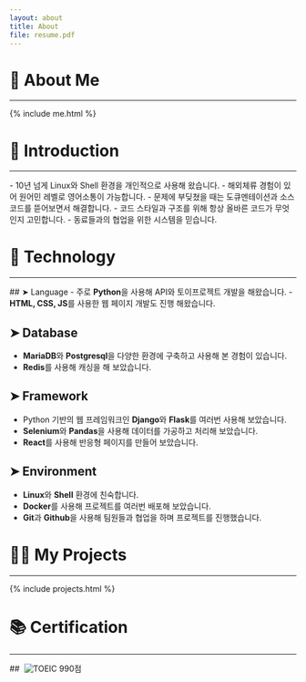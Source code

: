 ```yaml
---
layout: about
title: About
file: resume.pdf
---
```



# 👤 About Me
<hr>
{% include me.html %}

# 🔎 Introduction
<hr>
- 10년 넘게 Linux와 Shell 환경을 개인적으로 사용해 왔습니다.
- 해외체류 경험이 있어 원어민 레벨로 영어소통이 가능합니다. 
- 문제에 부딪쳤을 때는 도큐멘테이션과 소스코드를 뜯어보면서 해결합니다. 
- 코드 스타일과 구조를 위해 항상 올바른 코드가 무엇인지 고민합니다. 
- 동료들과의 협업을 위한 시스템을 믿습니다.

# 🤖 Technology
<hr>
<div id="stack-location"></div>
## ➤ Language
- 주로 <b class="orange">Python</b>을 사용해 API와 토이프로젝트 개발을 해왔습니다. 
- <b class="orange">HTML, CSS, JS</b>를 사용한 웹 페이지 개발도 진행 해왔습니다. 

## ➤ Database
- <b class="orange">MariaDB</b>와 <b class="orange">Postgresql</b>을 다양한 환경에 구축하고 사용해 본 경험이 있습니다. 
- <b class="orange">Redis</b>를 사용해 캐싱을 해 보았습니다. 

## ➤ Framework 
- Python 기반의 웹 프레임워크인 <b class="orange">Django</b>와 <b class="orange">Flask</b>를 여러번 사용해 보았습니다. 
- <b class="orange">Selenium</b>와 <b class="orange">Pandas</b>을 사용해 데이터를 가공하고 처리해 보았습니다.
- <b class="orange">React</b>를 사용해 반응형 페이지를 만들어 보았습니다.

## ➤ Environment
- <b class="orange">Linux</b>와 <b class="orange">Shell</b> 환경에 친숙합니다. 
- <b class="orange">Docker</b>를 사용해 프로젝트를 여러번 배포해 보았습니다. 
- <b class="orange">Git</b>과 <b class="orange">Github</b>을 사용해 팀원들과 협업을 하며 프로젝트를 진행했습니다.

# 👨‍💻 My Projects
<hr>
{% include projects.html %}

# 📚 Certification
<hr>
## &nbsp;<img class="inline icon" src="{{ site.baseurl }}/public/images/toeic.png" alt="TOEIC"> 990점 
